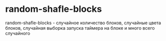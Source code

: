 # random-shafle-blocks
random-shafle-blocks - случайное количество блоков, случайные цвета блоков, случайная выборка запуска таймера на блоке и много всего случайного
